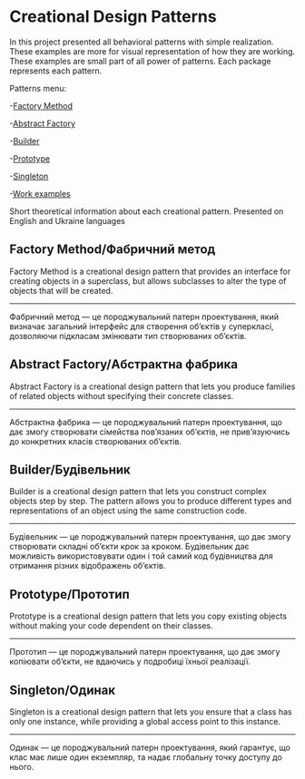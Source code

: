 # Creational Design Patterns

In this project presented all behavioral patterns with simple realization.
These examples are more for visual representation of how they are working.
These examples are small part of all power of patterns.
Each package represents each pattern.

Patterns menu:

-[Factory Method](src/main/java/factory)

-[Abstract Factory](src/main/java/abstract_factory)

-[Builder](src/main/java/builder)

-[Prototype](src/main/java/prototype)

-[Singleton](src/main/java/singletone)

-[Work examples](docs/images)


Short theoretical information about each creational pattern.
Presented on English and Ukraine languages

Factory Method/Фабричний метод
-

Factory Method is a creational design pattern that provides an interface for creating objects 
in a superclass, but allows subclasses to alter the type of objects that will be created.

___

Фабричний метод — це породжувальний патерн проектування, 
який визначає загальний інтерфейс для створення об’єктів у суперкласі, 
дозволяючи підкласам змінювати тип створюваних об’єктів.

Abstract Factory/Абстрактна фабрика
-

Abstract Factory is a creational design pattern
that lets you produce families of related objects 
without specifying their concrete classes.

___

Абстрактна фабрика — це породжувальний патерн проектування,
що дає змогу створювати сімейства пов’язаних об’єктів, 
не прив’язуючись до конкретних класів створюваних об’єктів.

Builder/Будівельник
-

Builder is a creational design pattern that lets you construct complex objects step by step.
The pattern allows you to produce different types and representations of an object using the same 
construction code.

___

Будівельник — це породжувальний патерн проектування,
що дає змогу створювати складні об’єкти крок за кроком. 
Будівельник дає можливість використовувати один і 
той самий код будівництва для отримання різних відображень об’єктів.

Prototype/Прототип
-

Prototype is a creational design pattern that lets you copy existing objects 
without making your code dependent on their classes.

___

Прототип — це породжувальний патерн проектування, 
що дає змогу копіювати об’єкти, не вдаючись у подробиці їхньої реалізації.

Singleton/Одинак
-

Singleton is a creational design pattern that lets 
you ensure that a class has only one instance, 
while providing a global access point to this instance.

___

Одинак — це породжувальний патерн проектування, 
який гарантує, що клас має лише один екземпляр,
та надає глобальну точку доступу до нього.